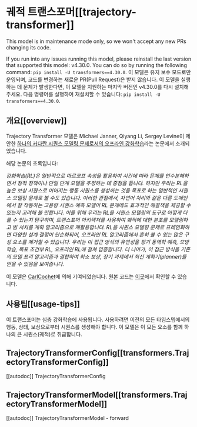 <!--Copyright 2022 The HuggingFace Team. All rights reserved.

Licensed under the Apache License, Version 2.0 (the "License"); you may not use this file except in compliance with
the License. You may obtain a copy of the License at

http://www.apache.org/licenses/LICENSE-2.0

Unless required by applicable law or agreed to in writing, software distributed under the License is distributed on
an "AS IS" BASIS, WITHOUT WARRANTIES OR CONDITIONS OF ANY KIND, either express or implied. See the License for the
specific language governing permissions and limitations under the License.

⚠️ Note that this file is in Markdown but contain specific syntax for our doc-builder (similar to MDX) that may not be
rendered properly in your Markdown viewer.

-->

# 궤적 트랜스포머[[trajectory-transformer]]

<Tip warning={true}>

This model is in maintenance mode only, so we won't accept any new PRs changing its code.

If you run into any issues running this model, please reinstall the last version that supported this model: v4.30.0.
You can do so by running the following command: `pip install -U transformers==4.30.0`.
이 모델은 유지 보수 모드로만 운영되며, 코드를 변경하는 새로운 PR(Pull Request)은 받지 않습니다.
이 모델을 실행하는 데 문제가 발생한다면, 이 모델을 지원하는 마지막 버전인 v4.30.0를 다시 설치해 주세요. 다음 명령어를 실행하여 재설치할 수 있습니다: `pip install -U transformers==4.30.0`.

</Tip>

## 개요[[overview]]

Trajectory Transformer 모델은 Michael Janner, Qiyang Li, Sergey Levine이 제안한 [하나의 커다란 시퀀스 모델링 문제로서의 오프라인 강화학습](https://arxiv.org/abs/2106.02039)라는 논문에서 소개되었습니다.

해당 논문의 초록입니다:

*강화학습(RL)은 일반적으로 마르코프 속성을 활용하여 시간에 따라 문제를 인수분해하면서 정적 정책이나 단일 단계 모델을 추정하는 데 중점을 둡니다. 하지만 우리는 RL을 높은 보상 시퀀스로 이어지는 행동 시퀀스를 생성하는 것을 목표로 하는 일반적인 시퀀스 모델링 문제로 볼 수도 있습니다. 이러한 관점에서, 자연어 처리와 같은 다른 도메인에서 잘 작동하는 고용량 시퀀스 예측 모델이 RL 문제에도 효과적인 해결책을 제공할 수 있는지 고려해 볼 만합니다. 이를 위해 우리는 RL을 시퀀스 모델링의 도구로 어떻게 다룰 수 있는지 탐구하며, 트랜스포머 아키텍처를 사용하여 궤적에 대한 분포를 모델링하고 빔 서치를 계획 알고리즘으로 재활용합니다. RL을 시퀀스 모델링 문제로 프레임화하면 다양한 설계 결정이 단순화되어, 오프라인 RL 알고리즘에서 흔히 볼 수 있는 많은 구성 요소를 제거할 수 있습니다. 우리는 이 접근 방식의 유연성을 장기 동역학 예측, 모방 학습, 목표 조건부 RL, 오프라인 RL에 걸쳐 입증합니다. 더 나아가, 이 접근 방식을 기존의 모델 프리 알고리즘과 결합하여 희소 보상, 장기 과제에서 최신 계획기(planner)를 얻을 수 있음을 보여줍니다.*

이 모델은 [CarlCochet](https://huggingface.co/CarlCochet)에 의해 기여되었습니다.
원본 코드는 [이곳](https://github.com/jannerm/trajectory-transformer)에서 확인할 수 있습니다.

## 사용팁[[usage-tips]]

이 트랜스포머는 심층 강화학습에 사용됩니다. 사용하려면 이전의 모든 타임스텝에서의 행동, 상태, 보상으로부터 시퀀스를 생성해야 합니다. 이 모델은 이 모든 요소를 함께 하나의 큰 시퀀스(궤적)로 취급합니다.

## TrajectoryTransformerConfig[[transformers.TrajectoryTransformerConfig]]

[[autodoc]] TrajectoryTransformerConfig

## TrajectoryTransformerModel[[transformers.TrajectoryTransformerModel]]

[[autodoc]] TrajectoryTransformerModel
    - forward
